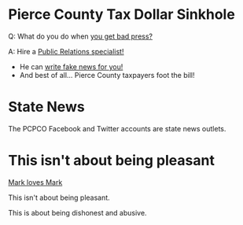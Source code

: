 # Pierce County Tax Dollar Sinkhole

Q: What do you do when [you get bad 
press?](https://en.m.wikipedia.org/wiki/Mark_Lindquist)

A: Hire a [Public Relations 
specialist!](https://www.linkedin.com/in/james-lynch-ii-88169314)

* He can [write fake news for 
you!](http://www.courierherald.com/news/lindquist-discusses-public-safety-with-bonney-lake-pierce-county-prosecutor/) 
* And best of all... Pierce County taxpayers foot the 
bill!




# State News

The PCPCO Facebook and Twitter accounts are state news 
outlets.


# This isn't about being pleasant

[Mark loves Mark](https://tacomaweekly.com/news/have-a-pleasant-new-year/)

This isn't about being pleasant.

This is about being dishonest and abusive.

